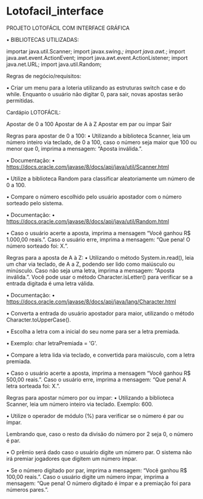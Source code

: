 # Lotofacil_interface
PROJETO LOTOFÁCIL COM INTERFACE GRÁFICA

• BIBLIOTECAS UTILIZADAS:

importar java.util.Scanner;
import javax.swing.*;
import java.awt.*;
import java.awt.event.ActionEvent;
import java.awt.event.ActionListener;
import java.net.URL;
import java.util.Random;

Regras de negócio/requisitos:

• Criar um menu para a loteria utilizando as estruturas switch case e do while. Enquanto o usuário não digitar 0, para sair, novas apostas serão permitidas.

Cardápio LOTOFÁCIL:

Apostar de 0 a 100 Apostar de A à Z Apostar em par ou ímpar Sair

Regras para apostar de 0 a 100: • Utilizando a biblioteca Scanner, leia um número inteiro via teclado, de 0 a 100, caso o número seja maior que 100 ou menor que 0, imprima a mensagem: “Aposta inválida.”.

• Documentação: • https://docs.oracle.com/javase/8/docs/api/java/util/Scanner.html

• Utilize a biblioteca Random para classificar aleatoriamente um número de 0 a 100.

• Compare o número escolhido pelo usuário apostador com o número sorteado pelo sistema.

• Documentação: • https://docs.oracle.com/javase/8/docs/api/java/util/Random.html

• Caso o usuário acerte a aposta, imprima a mensagem “Você ganhou R$ 1.000,00 reais.”. Caso o usuário erre, imprima a mensagem: “Que pena! O número sorteado foi: X.”.

Regras para a aposta de A à Z: • Utilizando o método System.in.read(), leia um char via teclado, de A a Z, podendo ser lido como maiúsculo ou minúsculo. Caso não seja uma letra, imprima a mensagem: “Aposta inválida.”. Você pode usar o método Character.isLetter() para verificar se a entrada digitada é uma letra válida.

• Documentação: • https://docs.oracle.com/javase/8/docs/api/java/lang/Character.html

• Converta a entrada do usuário apostador para maior, utilizando o método Character.toUpperCase().

• Escolha a letra com a inicial do seu nome para ser a letra premiada.

• Exemplo: char letraPremiada = 'G'.

• Compare a letra lida via teclado, e convertida para maiúsculo, com a letra premiada.

• Caso o usuário acerte a aposta, imprima a mensagem “Você ganhou R$ 500,00 reais.”. Caso o usuário erre, imprima a mensagem: “Que pena! A letra sorteada foi: X.”.

Regras para apostar número por ou impar: • Utilizando a biblioteca Scanner, leia um número inteiro via teclado. Exemplo: 600.

• Utilize o operador de módulo (%) para verificar se o número é par ou ímpar.

Lembrando que, caso o resto da divisão do número por 2 seja 0, o número é par.

• O prêmio será dado caso o usuário digite um número par. O sistema não irá premiar jogadores que digitem um número ímpar.

• Se o número digitado por par, imprima a mensagem: “Você ganhou R$ 100,00 reais.”. Caso o usuário digite um número ímpar, imprima a mensagem: “Que pena! O número digitado é ímpar e a premiação foi para números pares.”.
